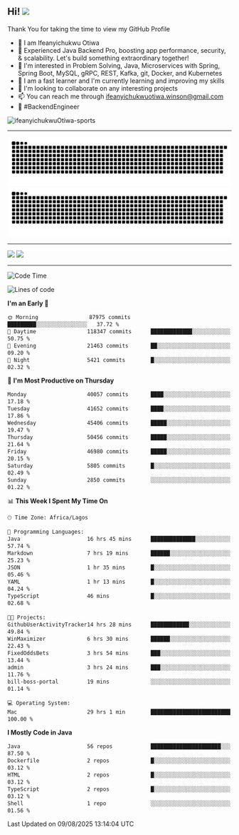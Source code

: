 <!-- BLOG-POST-LIST:START --><!-- BLOG-POST-LIST:END -->

## Hi! <img src="https://media.giphy.com/media/hvRJCLFzcasrR4ia7z/giphy.gif" width="4%"> 

Thank You for taking the time to view my GitHub Profile

- 👋 I am Ifeanyichukwu Otiwa
- 🚀 Experienced Java Backend Pro, boosting app performance, security, & scalability. Let's build something extraordinary together!
- 👀 I'm interested in Problem Solving, Java, Microservices with Spring, Spring Boot, MySQL, gRPC, REST, Kafka, git, Docker, and Kubernetes
- 🌱 I am a fast learner and I'm currently learning and improving my skills
- 💞️ I'm looking to collaborate on any interesting projects
- 📫 You can reach me through ifeanyichukwuotiwa.winson@gmail.com
- 🚀 #BackendEngineer

<p align="left" marginTop="10px"> <img src="https://komarev.com/ghpvc/?username=ifeanyichukwuOtiwa-sports&label=Profile%20views&color=0e75b6&style=for-the-badge" alt="ifeanyichukwuOtiwa-sports" /> </p>

***

<!--🐍📈SNAKEGRAPH / 🌐WEBSITE: https://github.com/Platane/snk -->
![github contribution grid snake animation](https://raw.githubusercontent.com/ifeanyichukwuOtiwa-sports/ifeanyichukwuOtiwa-sports/output/github-contribution-grid-snake-dark.svg#gh-dark-mode-only)![github contribution grid snake animation](https://raw.githubusercontent.com/ifeanyichukwuOtiwa-sports/ifeanyichukwuOtiwa-sports/output/github-contribution-grid-snake.svg#gh-light-mode-only)

***

<p float="left">
  <img float="left" src="https://github-readme-stats.vercel.app/api?username=ifeanyichukwuOtiwa-sports&count_private=true&include_all_commits=true&theme=react&show_icons=true" />
  <img float="right" src="https://github-readme-stats.vercel.app/api/top-langs/?username=ifeanyichukwuOtiwa-sports&layout=compact&show_icons=true&theme=react" /> 
</p>

***



<!--START_SECTION:waka-->
![Code Time](http://img.shields.io/badge/Code%20Time-4%2C064%20hrs%2055%20mins-blue)

![Lines of code](https://img.shields.io/badge/From%20Hello%20World%20I%27ve%20Written-63.4%20million%20lines%20of%20code-blue)

**I'm an Early 🐤** 

```text
🌞 Morning                87975 commits       █████████░░░░░░░░░░░░░░░░   37.72 % 
🌆 Daytime                118347 commits      █████████████░░░░░░░░░░░░   50.75 % 
🌃 Evening                21463 commits       ██░░░░░░░░░░░░░░░░░░░░░░░   09.20 % 
🌙 Night                  5421 commits        █░░░░░░░░░░░░░░░░░░░░░░░░   02.32 % 
```
📅 **I'm Most Productive on Thursday** 

```text
Monday                   40057 commits       ████░░░░░░░░░░░░░░░░░░░░░   17.18 % 
Tuesday                  41652 commits       ████░░░░░░░░░░░░░░░░░░░░░   17.86 % 
Wednesday                45406 commits       █████░░░░░░░░░░░░░░░░░░░░   19.47 % 
Thursday                 50456 commits       █████░░░░░░░░░░░░░░░░░░░░   21.64 % 
Friday                   46980 commits       █████░░░░░░░░░░░░░░░░░░░░   20.15 % 
Saturday                 5805 commits        █░░░░░░░░░░░░░░░░░░░░░░░░   02.49 % 
Sunday                   2850 commits        ░░░░░░░░░░░░░░░░░░░░░░░░░   01.22 % 
```


📊 **This Week I Spent My Time On** 

```text
🕑︎ Time Zone: Africa/Lagos

💬 Programming Languages: 
Java                     16 hrs 45 mins      ██████████████░░░░░░░░░░░   57.74 % 
Markdown                 7 hrs 19 mins       ██████░░░░░░░░░░░░░░░░░░░   25.23 % 
JSON                     1 hr 35 mins        █░░░░░░░░░░░░░░░░░░░░░░░░   05.46 % 
YAML                     1 hr 13 mins        █░░░░░░░░░░░░░░░░░░░░░░░░   04.24 % 
TypeScript               46 mins             █░░░░░░░░░░░░░░░░░░░░░░░░   02.68 % 

🐱‍💻 Projects: 
GithubUserActivityTracker14 hrs 28 mins      ████████████░░░░░░░░░░░░░   49.84 % 
WinMaximizer             6 hrs 30 mins       ██████░░░░░░░░░░░░░░░░░░░   22.43 % 
FixedOddsBets            3 hrs 54 mins       ███░░░░░░░░░░░░░░░░░░░░░░   13.44 % 
admin                    3 hrs 24 mins       ███░░░░░░░░░░░░░░░░░░░░░░   11.76 % 
bill-boss-portal         19 mins             ░░░░░░░░░░░░░░░░░░░░░░░░░   01.14 % 

💻 Operating System: 
Mac                      29 hrs 1 min        █████████████████████████   100.00 % 
```

**I Mostly Code in Java** 

```text
Java                     56 repos            ██████████████████████░░░   87.50 % 
Dockerfile               2 repos             █░░░░░░░░░░░░░░░░░░░░░░░░   03.12 % 
HTML                     2 repos             █░░░░░░░░░░░░░░░░░░░░░░░░   03.12 % 
TypeScript               2 repos             █░░░░░░░░░░░░░░░░░░░░░░░░   03.12 % 
Shell                    1 repo              ░░░░░░░░░░░░░░░░░░░░░░░░░   01.56 % 
```




 Last Updated on 09/08/2025 13:14:04 UTC
<!--END_SECTION:waka-->

<!--
<p align="center">
![trophy](https://github-profile-trophy.vercel.app/?username=ifeanyichukwuOtiwa-sports&theme=onedark) (https://github.com/ryo-ma/github-profile-trophy)
</p>
-->

<!---
ifeanyi-otiwa/ifeanyi-otiwa is a ✨ special ✨ repository because its `README.md` (this file) appears on your GitHub profile.
You can click the Preview link to take a look at your changes.
--->
